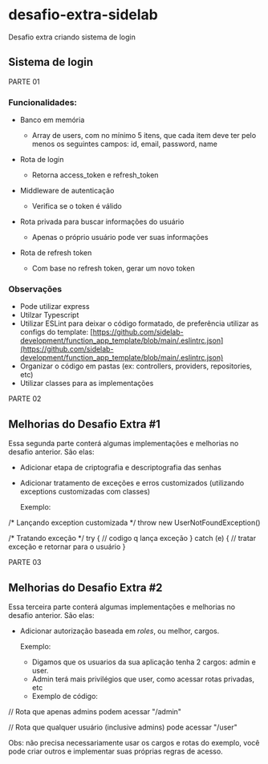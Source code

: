 # desafio-extra-sidelab
Desafio extra criando sistema de login
## Sistema de login

PARTE 01
### Funcionalidades:

- Banco em memória
    - Array de users, com no mínimo 5 itens, que cada item deve ter pelo menos os seguintes campos: id, email, password, name

- Rota de login
    - Retorna access_token e refresh_token
- Middleware de autenticação
    - Verifica se o token é válido
- Rota privada para buscar informações do usuário
    - Apenas o próprio usuário pode ver suas informações
- Rota de refresh token
    - Com base no refresh token, gerar um novo token
    

### Observações

- Pode utilizar express
- Utilzar Typescript
- Utilizar ESLint para deixar o código formatado, de preferência utilizar as configs do template: [https://github.com/sidelab-development/function_app_template/blob/main/.eslintrc.json](https://github.com/sidelab-development/function_app_template/blob/main/.eslintrc.json)
- Organizar o código em pastas (ex: controllers, providers, repositories, etc)
- Utilizar classes para as implementações

PARTE 02

## Melhorias do Desafio Extra #1

Essa segunda parte conterá algumas implementações e melhorias no desafio anterior. São elas:

- Adicionar etapa de criptografia e descriptografia das senhas
- Adicionar tratamento de exceções e erros customizados (utilizando exceptions customizadas com classes)
    
    Exemplo:

/*  Lançando exception customizada */
throw new UserNotFoundException()

/* Tratando exceção */
try {
	// codigo q lança exceção
} catch (e) {
	// tratar exceção e retornar para o usuário
}

PARTE 03

## Melhorias do Desafio Extra #2

Essa terceira parte conterá algumas implementações e melhorias no desafio anterior. São elas:

- Adicionar autorização baseada em *roles*, ou melhor, cargos.
    
    Exemplo:
    
    - Digamos que os usuarios da sua aplicação tenha 2 cargos: admin e user.
    - Admin terá mais privilégios que user, como acessar rotas privadas, etc
    - Exemplo de código:

// Rota que apenas admins podem acessar
"/admin"

// Rota que qualquer usuário (inclusive admins) pode acessar
"/user"

Obs: não precisa necessariamente usar os cargos e rotas do exemplo, você pode criar outros e implementar suas próprias regras de acesso.